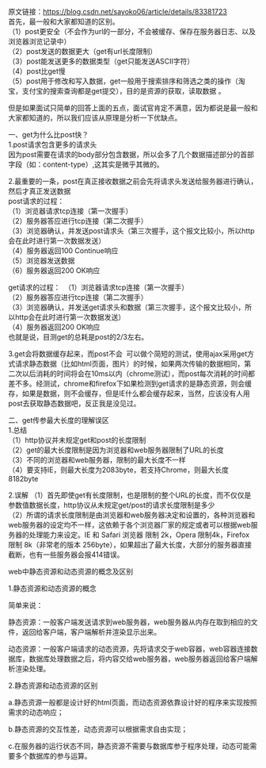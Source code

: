 原文链接：https://blog.csdn.net/sayoko06/article/details/83381723   
首先，最一般和大家都知道的区别。  
（1）post更安全（不会作为url的一部分，不会被缓存、保存在服务器日志、以及浏览器浏览记录中）   
（2）post发送的数据更大（get有url长度限制）   
（3）post能发送更多的数据类型（get只能发送ASCII字符）   
（4）post比get慢   
（5）post用于修改和写入数据，get一般用于搜索排序和筛选之类的操作（淘宝，支付宝的搜索查询都是get提交），目的是资源的获取，读取数据 。  

但是如果面试只简单的回答上面的五点，面试官肯定不满意，因为都说是最一般和大家都知道的，所以我们应该从原理是分析一下优缺点。  

一、get为什么比post快？  
1.post请求包含更多的请求头   
因为post需要在请求的body部分包含数据，所以会多了几个数据描述部分的首部字段（如：content-type）,这其实是微乎其微的。   

2.最重要的一条，post在真正接收数据之前会先将请求头发送给服务器进行确认，然后才真正发送数据   
post请求的过程：   
（1）浏览器请求tcp连接（第一次握手）   
（2）服务器答应进行tcp连接（第二次握手）    
（3）浏览器确认，并发送post请求头（第三次握手，这个报文比较小，所以http会在此时进行第一次数据发送）   
（4）服务器返回100 Continue响应    
（5）浏览器发送数据    
（6）服务器返回200 OK响应    

get请求的过程： 
（1）浏览器请求tcp连接（第一次握手）   
（2）服务器答应进行tcp连接（第二次握手）   
（3）浏览器确认，并发送get请求头和数据（第三次握手，这个报文比较小，所以http会在此时进行第一次数据发送）   
（4）服务器返回200 OK响应   
也就是说，目测get的总耗是post的2/3左右。  

3.get会将数据缓存起来，而post不会 
可以做个简短的测试，使用ajax采用get方式请求静态数据（比如html页面，图片）的时候，如果两次传输的数据相同，第二次以后消耗的时间将会在10ms以内（chrome测试），而post每次消耗的时间都差不多。经测试，chrome和firefox下如果检测到get请求的是静态资源，则会缓存，如果是数据，则不会缓存，但是IE什么都会缓存起来，当然，应该没有人用post去获取静态数据吧，反正我是没见过。   

二、get传参最大长度的理解误区  
1.总结  
（1）http协议并未规定get和post的长度限制  
（2）get的最大长度限制是因为浏览器和web服务器限制了URL的长度  
（3）不同的浏览器和web服务器，限制的最大长度不一样  
（4）要支持IE，则最大长度为2083byte，若支持Chrome，则最大长度8182byte  

2.误解
（1）首先即使get有长度限制，也是限制的整个URL的长度，而不仅仅是参数值数据长度，http协议从未规定get/post的请求长度限制是多少  
（2）所谓的请求长度限制是由浏览器和web服务器决定和设置的，各种浏览器和web服务器的设定均不一样，这依赖于各个浏览器厂家的规定或者可以根据web服务器的处理能力来设定。IE 和 Safari 浏览器 限制 2k，Opera 限制4k，Firefox 限制 8k（非常老的版本 256byte），如果超出了最大长度，大部分的服务器直接截断，也有一些服务器会报414错误。   

web中静态资源和动态资源的概念及区别   

1.静态资源和动态资源的概念   

简单来说：   

静态资源：一般客户端发送请求到web服务器，web服务器从内存在取到相应的文件，返回给客户端，客户端解析并渲染显示出来。       

动态资源：一般客户端请求的动态资源，先将请求交于web容器，web容器连接数据库，数据库处理数据之后，将内容交给web服务器，web服务器返回给客户端解析渲染处理。    

2.静态资源和动态资源的区别   

a.静态资源一般都是设计好的html页面，而动态资源依靠设计好的程序来实现按照需求的动态响应；   

b.静态资源的交互性差，动态资源可以根据需求自由实现；  

c.在服务器的运行状态不同，静态资源不需要与数据库参于程序处理，动态可能需要多个数据库的参与运算。   

